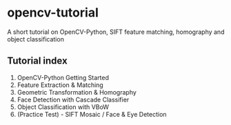 # opencv-tutorial
A short tutorial on OpenCV-Python, SIFT feature matching, homography and object classification

## Tutorial index
1. OpenCV-Python Getting Started  
2. Feature Extraction & Matching  
3. Geometric Transformation & Homography  
4. Face Detection with Cascade Classifier  
5. Object Classification with VBoW  
6. (Practice Test) - SIFT Mosaic / Face & Eye Detection  
